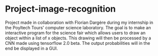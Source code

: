 # Project-image-recognition

Project made in collaboration with Florian Dargère during my internship in the Poyltech Tours' computer science laboratory.
The goal is to make an interactive program for the science fair which allows users to draw an object within a list of x objects.
This drawing will then be processed by a CNN made using tensorflow 2.0 beta. The output probabilities will in the end be displayed in a GUI.

